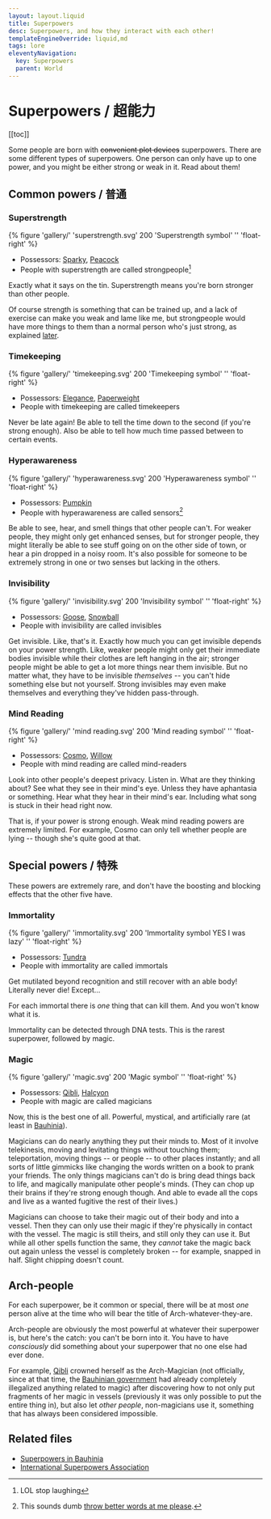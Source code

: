 ```yaml
---
layout: layout.liquid
title: Superpowers
desc: Superpowers, and how they interact with each other!
templateEngineOverride: liquid,md
tags: lore
eleventyNavigation:
  key: Superpowers
  parent: World
---
```


# Superpowers / 超能力

[[toc]]

Some people are born with ~~convenient plot devices~~ superpowers. There are some different types of superpowers. One person can only have up to one power, and you might be either strong or weak in it. Read about them!

## Common powers / 普通

### Superstrength

{% figure 'gallery/' 'superstrength.svg' 200 'Superstrength symbol' '' 'float-right' %}

- Possessors: [Sparky](/characters/sparky/), [Peacock](/characters/peacock/)
- People with superstrength are called strongpeople[^1]

[^1]: LOL stop laughing

Exactly what it says on the tin. Superstrength means you're born stronger than other people.

Of course strength is something that can be trained up, and a lack of exercise can make you weak and lame like me, but strongpeople would have more things to them than a normal person who's just strong, as explained [later](#power-relations).

### Timekeeping

{% figure 'gallery/' 'timekeeping.svg' 200 'Timekeeping symbol' '' 'float-right' %}

- Possessors: [Elegance](/characters/elegance/), [Paperweight](/characters/paperweight/)
- People with timekeeping are called timekeepers

Never be late again! Be able to tell the time down to the second (if you're strong enough). Also be able to tell how much time passed between to certain events.

### Hyperawareness

{% figure 'gallery/' 'hyperawareness.svg' 200 'Hyperawareness symbol' '' 'float-right' %}

- Possessors: [Pumpkin](/characters/pumpkin/)
- People with hyperawareness are called sensors[^2]

[^2]: This sounds dumb [throw better words at me please](/contact/).

Be able to see, hear, and smell things that other people can't. For weaker people, they might only get enhanced senses, but for stronger people, they might literally be able to see stuff going on on the other side of town, or hear a pin dropped in a noisy room. It's also possible for someone to be extremely strong in one or two senses but lacking in the others.

### Invisibility

{% figure 'gallery/' 'invisibility.svg' 200 'Invisibility symbol' '' 'float-right' %}

- Possessors: [Goose](/characters/goose/), [Snowball](/characters/snowball/)
- People with invisibility are called invisibles

Get invisible. Like, that's it. Exactly how much you can get invisible depends on your power strength. Like, weaker people might only get their immediate bodies invisible while their clothes are left hanging in the air; stronger people might be able to get a lot more things near them invisible. But no matter what, they have to be invisible *themselves* -- you can't hide something else but not yourself. Strong invisibles may even make themselves and everything they've hidden pass-through.

### Mind Reading

{% figure 'gallery/' 'mind reading.svg' 200 'Mind reading symbol' '' 'float-right' %}

- Possessors: [Cosmo](/characters/cosmo/), [Willow](/characters/willow/)
- People with mind reading are called mind-readers

Look into other people's deepest privacy. Listen in. What are they thinking about? See what they see in their mind's eye. Unless they have aphantasia or something. Hear what they hear in their mind's ear. Including what song is stuck in their head right now.

That is, if your power is strong enough. Weak mind reading powers are extremely limited. For example, Cosmo can only tell whether people are lying -- though she's quite good at that.

## Special powers / 特殊

These powers are extremely rare, and don't have the boosting and blocking effects that the other five have.

### Immortality

{% figure 'gallery/' 'immortality.svg' 200 'Immortality symbol YES I was lazy' '' 'float-right' %}

- Possessors: [Tundra](/characters/tundra/)
- People with immortality are called immortals

Get mutilated beyond recognition and still recover with an able body! Literally never die! Except…

For each immortal there is *one* thing that can kill them. And you won't know what it is.

Immortality can be detected through DNA tests. This is the rarest superpower, followed by magic.

### Magic

{% figure 'gallery/' 'magic.svg' 200 'Magic symbol' '' 'float-right' %}

- Possessors: [Qibli](/characters/qibli/), [Halcyon](/characters/halcyon/)
- People with magic are called magicians

Now, this is the best one of all. Powerful, mystical, and artificially rare (at least in [Bauhinia](/world/bauhinia/)).

Magicians can do nearly anything they put their minds to. Most of it involve telekinesis, moving and levitating things without touching them; teleportation, moving things -- or people -- to other places instantly; and all sorts of little gimmicks like changing the words written on a book to prank your friends. The only things magicians can't do is bring dead things back to life, and magically manipulate other people's minds. (They can chop up their brains if they're strong enough though. And able to evade all the cops and live as a wanted fugitive the rest of their lives.)

Magicians can choose to take their magic out of their body and into a vessel. Then they can only use their magic if they're physically in contact with the vessel. The magic is still theirs, and still only they can use it. But while all other spells function the same, they *cannot* take the magic back out again unless the vessel is completely broken -- for example, snapped in half. Slight chipping doesn't count.

## Arch-people

For each superpower, be it common or special, there will be at most *one* person alive at the time who will bear the title of Arch-whatever-they-are.

Arch-people are obviously the most powerful at whatever their superpower is, but here's the catch: you can't be born into it. You have to have *consciously* did something about your superpower that no one else had ever done.

For example, [Qibli](/characters/qibli/) crowned herself as the Arch-Magician (not officially, since at that time, the [Bauhinian government](/world/bauhinia/) had already completely illegalized anything related to magic) after discovering how to not only put fragments of her magic in vessels (previously it was only possible to put the entire thing in), but also let *other people*, non-magicians use it, something that has always been considered impossible.

## Related files

- [Superpowers in Bauhinia](/world/bauhinia/superpowers/)
- [International Superpowers Association](/world/isa/)

